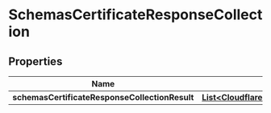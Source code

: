 # SchemasCertificateResponseCollection

## Properties
Name | Type | Description | Notes
------------ | ------------- | ------------- | -------------
**schemasCertificateResponseCollectionResult** | [**List&lt;CloudflareClientAPICertificates&gt;**](CloudflareClientAPICertificates.md) |  |  [optional]
